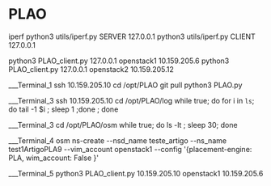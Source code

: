 # PLAO
iperf
python3 utils/iperf.py SERVER  127.0.0.1
python3 utils/iperf.py CLIENT 127.0.0.1


python3 PLAO_client.py 127.0.0.1 openstack1 10.159.205.6
python3 PLAO_client.py 127.0.0.1 openstack2 10.159.205.12

___Terminal_1
ssh 10.159.205.10
cd /opt/PLAO
git pull
python3 PLAO.py

___Terminal_3
ssh 10.159.205.10
cd /opt/PLAO/log
while true; do  for i in `ls`; do tail -1 $i ; sleep 1 ;done ; done

___Terminal_3
cd /opt/PLAO/osm
while true; do  ls -lt  ; sleep 30; done

___Terminal_4
osm  ns-create --nsd_name teste_artigo  --ns_name test1ArtigoPLA9 --vim_account openstack1 --config '{placement-engine: PLA, wim_account: False }'

___Terminal_5
python3 PLAO_client.py 10.159.205.10 openstack1 10.159.205.6

